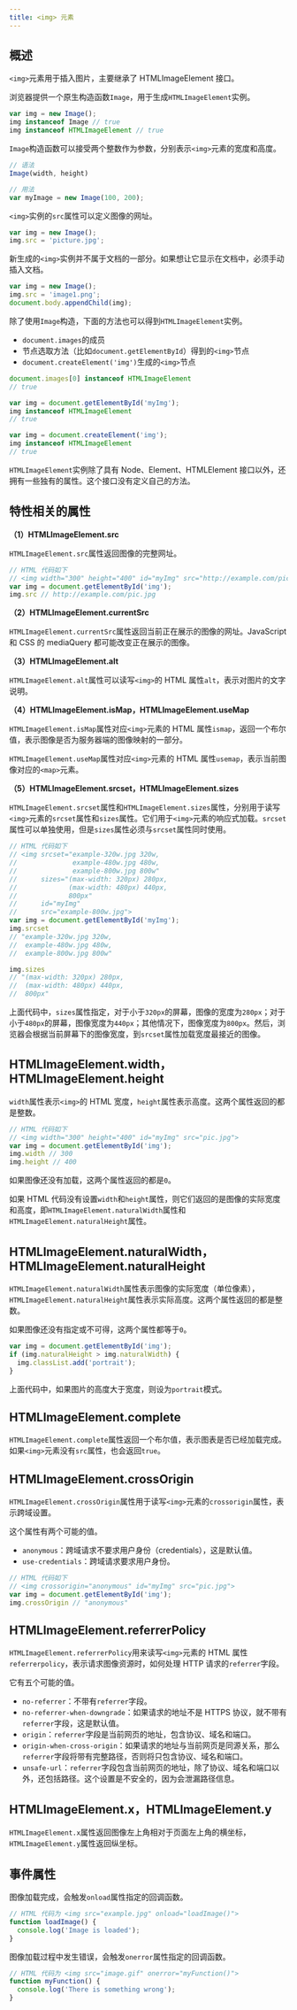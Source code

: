 ```yaml
---
title: <img> 元素
---
```


## 概述

`<img>`元素用于插入图片，主要继承了 HTMLImageElement 接口。

浏览器提供一个原生构造函数`Image`，用于生成`HTMLImageElement`实例。

```javascript
var img = new Image();
img instanceof Image // true
img instanceof HTMLImageElement // true
```

`Image`构造函数可以接受两个整数作为参数，分别表示`<img>`元素的宽度和高度。

```javascript
// 语法
Image(width, height)

// 用法
var myImage = new Image(100, 200);
```

`<img>`实例的`src`属性可以定义图像的网址。

```javascript
var img = new Image();
img.src = 'picture.jpg';
```

新生成的`<img>`实例并不属于文档的一部分。如果想让它显示在文档中，必须手动插入文档。

```javascript
var img = new Image();
img.src = 'image1.png';
document.body.appendChild(img);
```

除了使用`Image`构造，下面的方法也可以得到`HTMLImageElement`实例。

- `document.images`的成员
- 节点选取方法（比如`document.getElementById`）得到的`<img>`节点
- `document.createElement('img')`生成的`<img>`节点

```javascript
document.images[0] instanceof HTMLImageElement
// true

var img = document.getElementById('myImg');
img instanceof HTMLImageElement
// true

var img = document.createElement('img');
img instanceof HTMLImageElement
// true
```

`HTMLImageElement`实例除了具有 Node、Element、HTMLElement 接口以外，还拥有一些独有的属性。这个接口没有定义自己的方法。

## 特性相关的属性

**（1）HTMLImageElement.src**

`HTMLImageElement.src`属性返回图像的完整网址。

```javascript
// HTML 代码如下
// <img width="300" height="400" id="myImg" src="http://example.com/pic.jpg">
var img = document.getElementById('img');
img.src // http://example.com/pic.jpg
```

**（2）HTMLImageElement.currentSrc**

`HTMLImageElement.currentSrc`属性返回当前正在展示的图像的网址。JavaScript 和 CSS 的 mediaQuery 都可能改变正在展示的图像。

**（3）HTMLImageElement.alt**

`HTMLImageElement.alt`属性可以读写`<img>`的 HTML 属性`alt`，表示对图片的文字说明。

**（4）HTMLImageElement.isMap，HTMLImageElement.useMap**

`HTMLImageElement.isMap`属性对应`<img>`元素的 HTML 属性`ismap`，返回一个布尔值，表示图像是否为服务器端的图像映射的一部分。

`HTMLImageElement.useMap`属性对应`<img>`元素的 HTML 属性`usemap`，表示当前图像对应的`<map>`元素。

**（5）HTMLImageElement.srcset，HTMLImageElement.sizes**

`HTMLImageElement.srcset`属性和`HTMLImageElement.sizes`属性，分别用于读写`<img>`元素的`srcset`属性和`sizes`属性。它们用于`<img>`元素的响应式加载。`srcset`属性可以单独使用，但是`sizes`属性必须与`srcset`属性同时使用。

```javascript
// HTML 代码如下
// <img srcset="example-320w.jpg 320w,
//              example-480w.jpg 480w,
//              example-800w.jpg 800w"
//      sizes="(max-width: 320px) 280px,
//             (max-width: 480px) 440px,
//             800px"
//      id="myImg"
//      src="example-800w.jpg">
var img = document.getElementById('myImg');
img.srcset
// "example-320w.jpg 320w,
//  example-480w.jpg 480w,
//  example-800w.jpg 800w"

img.sizes
// "(max-width: 320px) 280px,
//  (max-width: 480px) 440px,
//  800px"
```

上面代码中，`sizes`属性指定，对于小于`320px`的屏幕，图像的宽度为`280px`；对于小于`480px`的屏幕，图像宽度为`440px`；其他情况下，图像宽度为`800px`。然后，浏览器会根据当前屏幕下的图像宽度，到`srcset`属性加载宽度最接近的图像。

## HTMLImageElement.width，HTMLImageElement.height

`width`属性表示`<img>`的 HTML 宽度，`height`属性表示高度。这两个属性返回的都是整数。

```javascript
// HTML 代码如下
// <img width="300" height="400" id="myImg" src="pic.jpg">
var img = document.getElementById('img');
img.width // 300
img.height // 400
```

如果图像还没有加载，这两个属性返回的都是`0`。

如果 HTML 代码没有设置`width`和`height`属性，则它们返回的是图像的实际宽度和高度，即`HTMLImageElement.naturalWidth`属性和`HTMLImageElement.naturalHeight`属性。

## HTMLImageElement.naturalWidth，HTMLImageElement.naturalHeight

`HTMLImageElement.naturalWidth`属性表示图像的实际宽度（单位像素），`HTMLImageElement.naturalHeight`属性表示实际高度。这两个属性返回的都是整数。

如果图像还没有指定或不可得，这两个属性都等于`0`。

```javascript
var img = document.getElementById('img');
if (img.naturalHeight > img.naturalWidth) {
  img.classList.add('portrait');
}
```

上面代码中，如果图片的高度大于宽度，则设为`portrait`模式。

## HTMLImageElement.complete

`HTMLImageElement.complete`属性返回一个布尔值，表示图表是否已经加载完成。如果`<img>`元素没有`src`属性，也会返回`true`。

## HTMLImageElement.crossOrigin

`HTMLImageElement.crossOrigin`属性用于读写`<img>`元素的`crossorigin`属性，表示跨域设置。

这个属性有两个可能的值。

- `anonymous`：跨域请求不要求用户身份（credentials），这是默认值。
- `use-credentials`：跨域请求要求用户身份。

```javascript
// HTML 代码如下
// <img crossorigin="anonymous" id="myImg" src="pic.jpg">
var img = document.getElementById('img');
img.crossOrigin // "anonymous"
```

## HTMLImageElement.referrerPolicy

`HTMLImageElement.referrerPolicy`用来读写`<img>`元素的 HTML 属性`referrerpolicy`，表示请求图像资源时，如何处理 HTTP 请求的`referrer`字段。

它有五个可能的值。

- `no-referrer`：不带有`referrer`字段。
- `no-referrer-when-downgrade`：如果请求的地址不是 HTTPS 协议，就不带有`referrer`字段，这是默认值。
- `origin`：`referrer`字段是当前网页的地址，包含协议、域名和端口。
- `origin-when-cross-origin`：如果请求的地址与当前网页是同源关系，那么`referrer`字段将带有完整路径，否则将只包含协议、域名和端口。
- `unsafe-url`：`referrer`字段包含当前网页的地址，除了协议、域名和端口以外，还包括路径。这个设置是不安全的，因为会泄漏路径信息。

## HTMLImageElement.x，HTMLImageElement.y

`HTMLImageElement.x`属性返回图像左上角相对于页面左上角的横坐标，`HTMLImageElement.y`属性返回纵坐标。

## 事件属性

图像加载完成，会触发`onload`属性指定的回调函数。

```javascript
// HTML 代码为 <img src="example.jpg" onload="loadImage()">
function loadImage() {
  console.log('Image is loaded');
}
```

图像加载过程中发生错误，会触发`onerror`属性指定的回调函数。

```javascript
// HTML 代码为 <img src="image.gif" onerror="myFunction()">
function myFunction() {
  console.log('There is something wrong');
}
```
